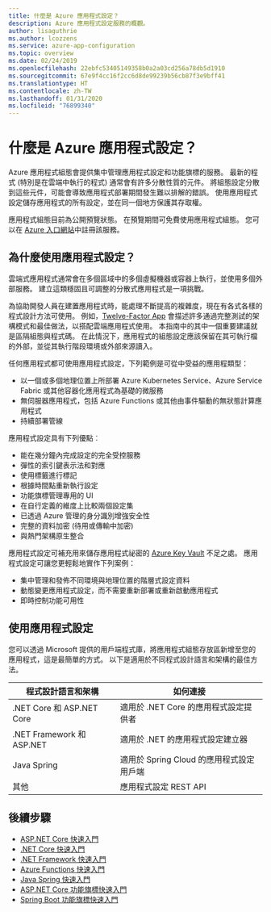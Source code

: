 ```yaml
---
title: 什麼是 Azure 應用程式設定？
description: Azure 應用程式設定服務的概觀。
author: lisaguthrie
ms.author: lcozzens
ms.service: azure-app-configuration
ms.topic: overview
ms.date: 02/24/2019
ms.openlocfilehash: 22ebfc53405149358b0a2a03cd256a78db5d1910
ms.sourcegitcommit: 67e9f4cc16f2cc6d8de99239b56cb87f3e9bff41
ms.translationtype: HT
ms.contentlocale: zh-TW
ms.lasthandoff: 01/31/2020
ms.locfileid: "76899340"
---
```

# <a name="what-is-azure-app-configuration"></a>什麼是 Azure 應用程式設定？

Azure 應用程式組態會提供集中管理應用程式設定和功能旗標的服務。 最新的程式 (特別是在雲端中執行的程式) 通常會有許多分散性質的元件。 將組態設定分散到這些元件，可能會導致應用程式部署期間發生難以排解的錯誤。 使用應用程式設定儲存應用程式的所有設定，並在同一個地方保護其存取權。

應用程式組態目前為公開預覽狀態。 在預覽期間可免費使用應用程式組態。 您可以在 [Azure 入口網站](https://portal.azure.com)中註冊該服務。

## <a name="why-use-app-configuration"></a>為什麼使用應用程式設定？

雲端式應用程式通常會在多個區域中的多個虛擬機器或容器上執行，並使用多個外部服務。 建立這類穩固且可調整的分散式應用程式是一項挑戰。

為協助開發人員在建置應用程式時，能處理不斷提高的複雜度，現在有各式各樣的程式設計方法可使用。 例如，[Twelve-Factor App](https://12factor.net/) 會描述許多通過完整測試的架構模式和最佳做法，以搭配雲端應用程式使用。 本指南中的其中一個重要建議就是區隔組態與程式碼。 在此情況下，應用程式的組態設定應該保留在其可執行檔的外部，並從其執行階段環境或外部來源讀入。

任何應用程式都可使用應用程式設定，下列範例是可從中受益的應用程類型：

* 以一個或多個地理位置上所部署 Azure Kubernetes Service、Azure Service Fabric 或其他容器化應用程式為基礎的微服務
* 無伺服器應用程式，包括 Azure Functions 或其他由事件驅動的無狀態計算應用程式
* 持續部署管線

應用程式設定具有下列優點︰

* 能在幾分鐘內完成設定的完全受控服務
* 彈性的索引鍵表示法和對應
* 使用標籤進行標記
* 根據時間點重新執行設定
* 功能旗標管理專用的 UI
* 在自行定義的維度上比較兩個設定集
* 已透過 Azure 管理的身分識別增強安全性
* 完整的資料加密 (待用或傳輸中加密)
* 與熱門架構原生整合

應用程式設定可補充用來儲存應用程式祕密的 [Azure Key Vault](https://azure.microsoft.com/services/key-vault/) 不足之處。 應用程式設定可讓您更輕鬆地實作下列案例：

* 集中管理和發佈不同環境與地理位置的階層式設定資料
* 動態變更應用程式設定，而不需要重新部署或重新啟動應用程式
* 即時控制功能可用性

## <a name="use-app-configuration"></a>使用應用程式設定

您可以透過 Microsoft 提供的用戶端程式庫，將應用程式組態存放區新增至您的應用程式，這是最簡單的方式。 以下是適用於不同程式設計語言和架構的最佳方法。

| 程式設計語言和架構 | 如何連接 |
|---|---|
| .NET Core 和 ASP.NET Core | 適用於 .NET Core 的應用程式設定提供者 |
| .NET Framework 和 ASP.NET | 適用於 .NET 的應用程式設定建立器 |
| Java Spring | 適用於 Spring Cloud 的應用程式設定用戶端 |
| 其他 | 應用程式設定 REST API |

## <a name="next-steps"></a>後續步驟

* [ASP.NET Core 快速入門](./quickstart-aspnet-core-app.md)
* [.NET Core 快速入門](./quickstart-dotnet-core-app.md)
* [.NET Framework 快速入門](./quickstart-dotnet-app.md)
* [Azure Functions 快速入門](./quickstart-azure-functions-csharp.md)
* [Java Spring 快速入門](./quickstart-java-spring-app.md)
* [ASP.NET Core 功能旗標快速入門](./quickstart-feature-flag-aspnet-core.md)
* [Spring Boot 功能旗標快速入門](./quickstart-feature-flag-spring-boot.md)

